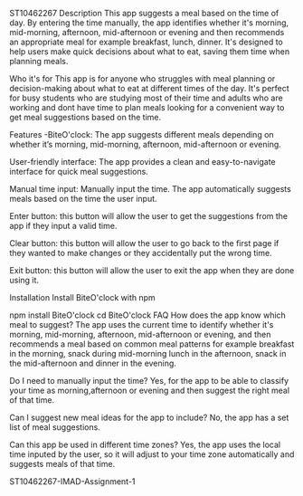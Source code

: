 ST10462267
Description This app suggests a meal based on the time of day. By entering the time manually, the app identifies whether it's morning, mid-morning, afternoon, mid-afternoon or evening and then recommends an appropriate meal for example breakfast, lunch, dinner. It's designed to help users make quick decisions about what to eat, saving them time when planning meals.

Who it's for This app is for anyone who struggles with meal planning or decision-making about what to eat at different times of the day. It's perfect for busy students who are studying most of their time and adults who are working and dont have time to plan meals looking for a convenient way to get meal suggestions based on the time.

Features
-BiteO'clock: The app suggests different meals depending on whether it’s morning, mid-morning, afternoon, mid-afternoon or evening.

User-friendly interface: The app provides a clean and easy-to-navigate interface for quick meal suggestions.

Manual time input: Manually input the time. The app automatically suggests meals based on the time the user input.

Enter button: this button will allow the user to get the suggestions from the app if they input a valid time.

Clear button: this button will allow the user to go back to the first page if they wanted to make changes or they accidentally put the wrong time.

Exit button: this button will allow the user to exit the app when they are done using it.

Installation
Install BiteO'clock with npm

  npm install BiteO'clock
  cd BiteO'clock
FAQ
How does the app know which meal to suggest?
The app uses the current time to identify whether it's morning, mid-morning, afternoon, mid-afternoon or evening, and then recommends a meal based on common meal patterns for example breakfast in the morning, snack during mid-morning lunch in the afternoon, snack in the mid-afternoon and dinner in the evening.

Do I need to manually input the time?
Yes, for the app to be able to classify your time as morning,afternoon or evening and then suggest the right meal of that time.

Can I suggest new meal ideas for the app to include?
No, the app has a set list of meal suggestions.

Can this app be used in different time zones?
Yes, the app uses the local time inputed by the user, so it will adjust to your time zone automatically and suggests meals of that time.

ST10462267-IMAD-Assignment-1
